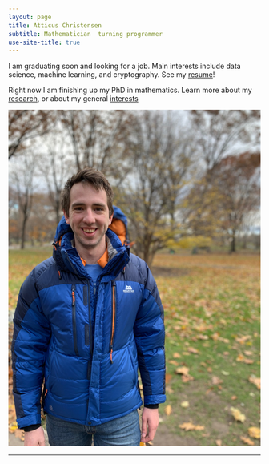 ```yaml
---
layout: page
title: Atticus Christensen
subtitle: Mathematician  turning programmer
use-site-title: true
---
```


I am graduating soon and looking for a job. Main interests include data science, machine learning, and cryptography. See my [resume](atticus_christensen_cv.pdf)!

Right now I am finishing up my PhD in mathematics. Learn more about my [research](/research), or about my general [interests]()





![](/img/mepark.jpg)













---

